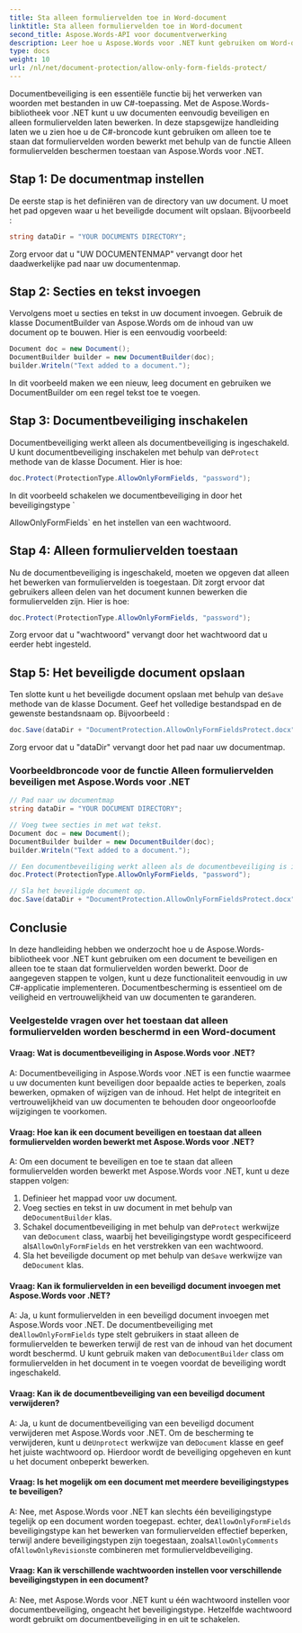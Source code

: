 ```yaml
---
title: Sta alleen formuliervelden toe in Word-document
linktitle: Sta alleen formuliervelden toe in Word-document
second_title: Aspose.Words-API voor documentverwerking
description: Leer hoe u Aspose.Words voor .NET kunt gebruiken om Word-documenten te beschermen en alleen toe te staan dat formuliervelden worden bewerkt.
type: docs
weight: 10
url: /nl/net/document-protection/allow-only-form-fields-protect/
---
```

Documentbeveiliging is een essentiële functie bij het verwerken van woorden met bestanden in uw C#-toepassing. Met de Aspose.Words-bibliotheek voor .NET kunt u uw documenten eenvoudig beveiligen en alleen formuliervelden laten bewerken. In deze stapsgewijze handleiding laten we u zien hoe u de C#-broncode kunt gebruiken om alleen toe te staan dat formuliervelden worden bewerkt met behulp van de functie Alleen formuliervelden beschermen toestaan van Aspose.Words voor .NET.

## Stap 1: De documentmap instellen

De eerste stap is het definiëren van de directory van uw document. U moet het pad opgeven waar u het beveiligde document wilt opslaan. Bijvoorbeeld :

```csharp
string dataDir = "YOUR DOCUMENTS DIRECTORY";
```

Zorg ervoor dat u "UW DOCUMENTENMAP" vervangt door het daadwerkelijke pad naar uw documentenmap.

## Stap 2: Secties en tekst invoegen

Vervolgens moet u secties en tekst in uw document invoegen. Gebruik de klasse DocumentBuilder van Aspose.Words om de inhoud van uw document op te bouwen. Hier is een eenvoudig voorbeeld:

```csharp
Document doc = new Document();
DocumentBuilder builder = new DocumentBuilder(doc);
builder.Writeln("Text added to a document.");
```

In dit voorbeeld maken we een nieuw, leeg document en gebruiken we DocumentBuilder om een regel tekst toe te voegen.

## Stap 3: Documentbeveiliging inschakelen

 Documentbeveiliging werkt alleen als documentbeveiliging is ingeschakeld. U kunt documentbeveiliging inschakelen met behulp van de`Protect` methode van de klasse Document. Hier is hoe:

```csharp
doc.Protect(ProtectionType.AllowOnlyFormFields, "password");
```

In dit voorbeeld schakelen we documentbeveiliging in door het beveiligingstype `

AllowOnlyFormFields` en het instellen van een wachtwoord.

## Stap 4: Alleen formuliervelden toestaan

Nu de documentbeveiliging is ingeschakeld, moeten we opgeven dat alleen het bewerken van formuliervelden is toegestaan. Dit zorgt ervoor dat gebruikers alleen delen van het document kunnen bewerken die formuliervelden zijn. Hier is hoe:

```csharp
doc.Protect(ProtectionType.AllowOnlyFormFields, "password");
```

Zorg ervoor dat u "wachtwoord" vervangt door het wachtwoord dat u eerder hebt ingesteld.

## Stap 5: Het beveiligde document opslaan

 Ten slotte kunt u het beveiligde document opslaan met behulp van de`Save` methode van de klasse Document. Geef het volledige bestandspad en de gewenste bestandsnaam op. Bijvoorbeeld :

```csharp
doc.Save(dataDir + "DocumentProtection.AllowOnlyFormFieldsProtect.docx");
```

Zorg ervoor dat u "dataDir" vervangt door het pad naar uw documentmap.

### Voorbeeldbroncode voor de functie Alleen formuliervelden beveiligen met Aspose.Words voor .NET

```csharp
// Pad naar uw documentmap
string dataDir = "YOUR DOCUMENT DIRECTORY";

// Voeg twee secties in met wat tekst.
Document doc = new Document();
DocumentBuilder builder = new DocumentBuilder(doc);
builder.Writeln("Text added to a document.");

// Een documentbeveiliging werkt alleen als de documentbeveiliging is ingeschakeld en alleen bewerken in formuliervelden is toegestaan.
doc.Protect(ProtectionType.AllowOnlyFormFields, "password");

// Sla het beveiligde document op.
doc.Save(dataDir + "DocumentProtection.AllowOnlyFormFieldsProtect.docx");
```

## Conclusie

In deze handleiding hebben we onderzocht hoe u de Aspose.Words-bibliotheek voor .NET kunt gebruiken om een document te beveiligen en alleen toe te staan dat formuliervelden worden bewerkt. Door de aangegeven stappen te volgen, kunt u deze functionaliteit eenvoudig in uw C#-applicatie implementeren. Documentbescherming is essentieel om de veiligheid en vertrouwelijkheid van uw documenten te garanderen.

### Veelgestelde vragen over het toestaan dat alleen formuliervelden worden beschermd in een Word-document

#### Vraag: Wat is documentbeveiliging in Aspose.Words voor .NET?

A: Documentbeveiliging in Aspose.Words voor .NET is een functie waarmee u uw documenten kunt beveiligen door bepaalde acties te beperken, zoals bewerken, opmaken of wijzigen van de inhoud. Het helpt de integriteit en vertrouwelijkheid van uw documenten te behouden door ongeoorloofde wijzigingen te voorkomen.

#### Vraag: Hoe kan ik een document beveiligen en toestaan dat alleen formuliervelden worden bewerkt met Aspose.Words voor .NET?

A: Om een document te beveiligen en toe te staan dat alleen formuliervelden worden bewerkt met Aspose.Words voor .NET, kunt u deze stappen volgen:
1. Definieer het mappad voor uw document.
2.  Voeg secties en tekst in uw document in met behulp van de`DocumentBuilder` klas.
3.  Schakel documentbeveiliging in met behulp van de`Protect` werkwijze van de`Document` class, waarbij het beveiligingstype wordt gespecificeerd als`AllowOnlyFormFields` en het verstrekken van een wachtwoord.
4.  Sla het beveiligde document op met behulp van de`Save` werkwijze van de`Document` klas.

#### Vraag: Kan ik formuliervelden in een beveiligd document invoegen met Aspose.Words voor .NET?

A: Ja, u kunt formuliervelden in een beveiligd document invoegen met Aspose.Words voor .NET. De documentbeveiliging met de`AllowOnlyFormFields` type stelt gebruikers in staat alleen de formuliervelden te bewerken terwijl de rest van de inhoud van het document wordt beschermd. U kunt gebruik maken van de`DocumentBuilder` class om formuliervelden in het document in te voegen voordat de beveiliging wordt ingeschakeld.

#### Vraag: Kan ik de documentbeveiliging van een beveiligd document verwijderen?

 A: Ja, u kunt de documentbeveiliging van een beveiligd document verwijderen met Aspose.Words voor .NET. Om de bescherming te verwijderen, kunt u de`Unprotect` werkwijze van de`Document` klasse en geef het juiste wachtwoord op. Hierdoor wordt de beveiliging opgeheven en kunt u het document onbeperkt bewerken.

#### Vraag: Is het mogelijk om een document met meerdere beveiligingstypes te beveiligen?

 A: Nee, met Aspose.Words voor .NET kan slechts één beveiligingstype tegelijk op een document worden toegepast. echter, de`AllowOnlyFormFields` beveiligingstype kan het bewerken van formuliervelden effectief beperken, terwijl andere beveiligingstypen zijn toegestaan, zoals`AllowOnlyComments` of`AllowOnlyRevisions`te combineren met formulierveldbeveiliging.

#### Vraag: Kan ik verschillende wachtwoorden instellen voor verschillende beveiligingstypen in een document?

A: Nee, met Aspose.Words voor .NET kunt u één wachtwoord instellen voor documentbeveiliging, ongeacht het beveiligingstype. Hetzelfde wachtwoord wordt gebruikt om documentbeveiliging in en uit te schakelen.